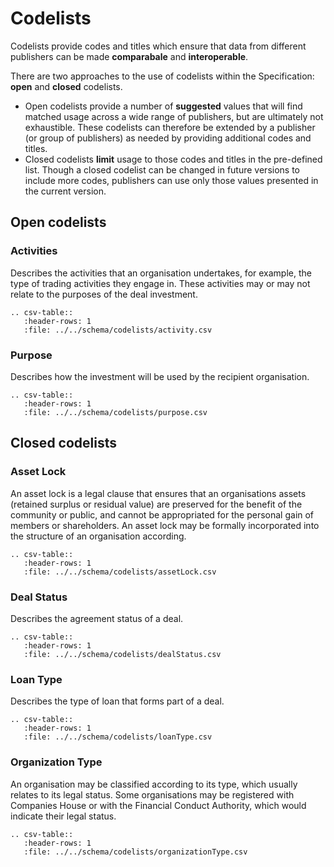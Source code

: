 # Codelists

Codelists provide codes and titles which ensure that data from different publishers can be made **comparabale** and **interoperable**.

There are two approaches to the use of codelists within the Specification: **open** and **closed** codelists.

* Open codelists provide a number of **suggested** values that will find matched usage across a wide range of publishers, but are ultimately not exhaustible. These codelists can therefore be extended by a publisher (or group of publishers) as needed by providing additional codes and titles.
* Closed codelists **limit** usage to those codes and titles in the pre-defined list. Though a closed codelist can be changed in future versions to include more codes, publishers can use only those values presented in the current version.

## Open codelists

### Activities
Describes the activities that an organisation undertakes, for example, the type of trading activities they engage in. These activities may or may not relate to the purposes of the deal investment.

```eval_rst
.. csv-table::
   :header-rows: 1
   :file: ../../schema/codelists/activity.csv
```

### Purpose
Describes how the investment will be used by the recipient organisation.

```eval_rst
.. csv-table::
   :header-rows: 1
   :file: ../../schema/codelists/purpose.csv
```

## Closed codelists
### Asset Lock
An asset lock is a legal clause that ensures that an organisations assets (retained surplus or residual value) are preserved for the benefit of the community or public, and cannot be appropriated for the personal gain of members or shareholders. An asset lock may be formally incorporated into the structure of an organisation according.

```eval_rst
.. csv-table::
   :header-rows: 1
   :file: ../../schema/codelists/assetLock.csv
```

### Deal Status
Describes the agreement status of a deal.

```eval_rst
.. csv-table::
   :header-rows: 1
   :file: ../../schema/codelists/dealStatus.csv
```

### Loan Type
Describes the type of loan that forms part of a deal.

```eval_rst
.. csv-table::
   :header-rows: 1
   :file: ../../schema/codelists/loanType.csv
```

### Organization Type
An organisation may be classified according to its type, which usually relates to its legal status. Some organisations may be registered with Companies House or with the Financial Conduct Authority, which would indicate their legal status.

```eval_rst
.. csv-table::
   :header-rows: 1
   :file: ../../schema/codelists/organizationType.csv
```

